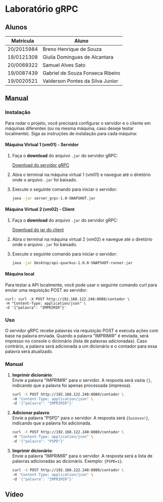 # Laboratório gRPC
## Alunos

| Matrícula  | Aluno                          |
| ---------- | ------------------------------ |
| 20/2015984 | Breno Henrique de Souza        |
| 18/0121308 | Giulia Domingues de Alcantara  |
| 20/0069322 | Samuel Alves Sato              |
| 19/0087439 | Gabriel de Souza Fonseca Ribeiro |
| 19/0020521 | Valderson Pontes da Silva Junior |


## Manual

### Instalação

Para rodar o projeto, você precisará configurar o servidor e o cliente em máquinas diferentes (ou na mesma máquina, caso deseje testar localmente). Siga as instruções de instalação para cada máquina:

#### Máquina Virtual 1 (vm01) - Servidor

1. Faça o **download** do arquivo `.jar` do servidor gRPC:

   [Download do servidor gRPC](https://github.com/samuel-sato/Laboratorio_gRPC/blob/main/server_grpc/target/server_grpc-1.0-SNAPSHOT.jar)

2. Abra o terminal na máquina virtual 1 (vm01) e navegue até o diretório onde o arquivo `.jar` foi baixado.

3. Execute o seguinte comando para iniciar o servidor:

   ```bash
   java -jar server_grpc-1.0-SNAPSHOT.jar


#### Máquina Virtual 2 (vm02) - Client

1. Faça o **download** do arquivo `.jar` do servidor gRPC:

   [Download do jar do client](https://github.com/samuel-sato/Laboratorio_gRPC/blob/main/api-quarkus/target/api-quarkus-1.0.0-SNAPSHOT-runner.jar)
   
2. Abra o terminal na máquina virtual 2 (vm02) e navegue até o diretório onde o arquivo `.jar` foi baixado.

3. Execute o seguinte comando para iniciar o servidor:

   ```bash
   java -jar Desktop/api-quarkus-1.0.0-SNAPSHOT-runner.jar


#### Máquina local

Para testar a API localmente, você pode usar o seguinte comando curl para enviar uma requisição POST ao servidor:

    curl: curl -X POST http://192.168.122.248:8080/contador \
    -H "Content-Type: application/json" \
    -d '{"palavra": "IMPRIMIR"}'



### Uso

O servidor gRPC recebe palavras via requisição POST e executa ações com base na palavra enviada. Quando a palavra "IMPRIMIR" é enviada, será impresso no console o dicionário (lista de palavras adicionadas). Caso contrário, a palavra será adicionada a um dicionário e o contador para essa palavra será atualizado.


### Manual

1. **Imprimir dicionário**:  
   Envie a palavra "IMPRIMIR" para o servidor. A resposta será vazia `{}`, indicando que a palavra foi apenas processada (impressa).

   ```bash
   curl -X POST http://192.168.122.248:8080/contador \
   -H "Content-Type: application/json" \
   -d '{"palavra": "IMPRIMIR"}'

2. **Adicionar palavra**:  
    Envie a palavra "PSPD" para o servidor. A resposta será `{Sucesso!}`, indicando que a palavra foi adicionada.

   ```bash
   curl -X POST http://192.168.122.248:8080/contador \
   -H "Content-Type: application/json" \
   -d '{"palavra": "PSPD"}'

3. **Imprimir dicionário**:  
    Envie a palavra "IMPRIMIR" para o servidor. A resposta será a lista de palavras adicionadas ao dicionário. Exemplo: `{PSPD=1}`.

   ```bash
   curl -X POST http://192.168.122.248:8080/contador \
   -H "Content-Type: application/json" \
   -d '{"palavra": "IMPRIMIR"}'

## Vídeo

